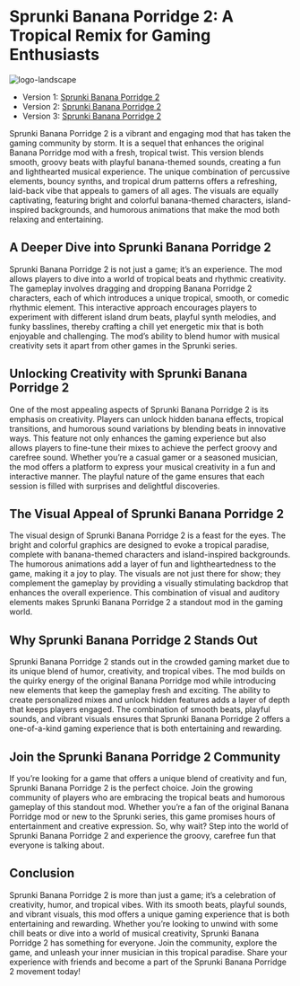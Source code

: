 # Sprunki Banana Porridge 2: A Tropical Remix for Gaming Enthusiasts

![logo-landscape](https://github.com/user-attachments/assets/c094f6e6-f174-416f-9556-1635fe7c8bd4)


- Version 1: [Sprunki Banana Porridge 2](https://sprunki-incredibox.org/game/sprunki-banana-porridge-2)
- Version 2: [Sprunki Banana Porridge 2](https://sprunki.la/game/sprunki-banana-porridge-2)
- Version 3: [Sprunki Banana Porridge 2](https://scrunkly.org/game/sprunki-banana-porridge-2)


Sprunki Banana Porridge 2 is a vibrant and engaging mod that has taken the gaming community by storm. It is a sequel that enhances the original Banana Porridge mod with a fresh, tropical twist. This version blends smooth, groovy beats with playful banana-themed sounds, creating a fun and lighthearted musical experience. The unique combination of percussive elements, bouncy synths, and tropical drum patterns offers a refreshing, laid-back vibe that appeals to gamers of all ages. The visuals are equally captivating, featuring bright and colorful banana-themed characters, island-inspired backgrounds, and humorous animations that make the mod both relaxing and entertaining.

## A Deeper Dive into Sprunki Banana Porridge 2

Sprunki Banana Porridge 2 is not just a game; it’s an experience. The mod allows players to dive into a world of tropical beats and rhythmic creativity. The gameplay involves dragging and dropping Banana Porridge 2 characters, each of which introduces a unique tropical, smooth, or comedic rhythmic element. This interactive approach encourages players to experiment with different island drum beats, playful synth melodies, and funky basslines, thereby crafting a chill yet energetic mix that is both enjoyable and challenging. The mod’s ability to blend humor with musical creativity sets it apart from other games in the Sprunki series.

## Unlocking Creativity with Sprunki Banana Porridge 2

One of the most appealing aspects of Sprunki Banana Porridge 2 is its emphasis on creativity. Players can unlock hidden banana effects, tropical transitions, and humorous sound variations by blending beats in innovative ways. This feature not only enhances the gaming experience but also allows players to fine-tune their mixes to achieve the perfect groovy and carefree sound. Whether you’re a casual gamer or a seasoned musician, the mod offers a platform to express your musical creativity in a fun and interactive manner. The playful nature of the game ensures that each session is filled with surprises and delightful discoveries.

## The Visual Appeal of Sprunki Banana Porridge 2

The visual design of Sprunki Banana Porridge 2 is a feast for the eyes. The bright and colorful graphics are designed to evoke a tropical paradise, complete with banana-themed characters and island-inspired backgrounds. The humorous animations add a layer of fun and lightheartedness to the game, making it a joy to play. The visuals are not just there for show; they complement the gameplay by providing a visually stimulating backdrop that enhances the overall experience. This combination of visual and auditory elements makes Sprunki Banana Porridge 2 a standout mod in the gaming world.

## Why Sprunki Banana Porridge 2 Stands Out

Sprunki Banana Porridge 2 stands out in the crowded gaming market due to its unique blend of humor, creativity, and tropical vibes. The mod builds on the quirky energy of the original Banana Porridge mod while introducing new elements that keep the gameplay fresh and exciting. The ability to create personalized mixes and unlock hidden features adds a layer of depth that keeps players engaged. The combination of smooth beats, playful sounds, and vibrant visuals ensures that Sprunki Banana Porridge 2 offers a one-of-a-kind gaming experience that is both entertaining and rewarding.

## Join the Sprunki Banana Porridge 2 Community

If you’re looking for a game that offers a unique blend of creativity and fun, Sprunki Banana Porridge 2 is the perfect choice. Join the growing community of players who are embracing the tropical beats and humorous gameplay of this standout mod. Whether you’re a fan of the original Banana Porridge mod or new to the Sprunki series, this game promises hours of entertainment and creative expression. So, why wait? Step into the world of Sprunki Banana Porridge 2 and experience the groovy, carefree fun that everyone is talking about.

## Conclusion

Sprunki Banana Porridge 2 is more than just a game; it’s a celebration of creativity, humor, and tropical vibes. With its smooth beats, playful sounds, and vibrant visuals, this mod offers a unique gaming experience that is both entertaining and rewarding. Whether you’re looking to unwind with some chill beats or dive into a world of musical creativity, Sprunki Banana Porridge 2 has something for everyone. Join the community, explore the game, and unleash your inner musician in this tropical paradise. Share your experience with friends and become a part of the Sprunki Banana Porridge 2 movement today!
